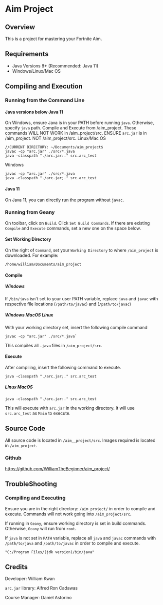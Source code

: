 # Aim Project
## Overview
This is a project for mastering your Fortnite Aim. 
## Requirements
- Java Versions 8+ (Recommended: Java 11)
- Windows/Linux/Mac OS
## Compiling and Execution
### Running from the Command Line
#### Java versions below Java 11
On Windows, ensure Java is in your PATH before running `java`. Otherwise, specify `java` path.
Compile and Execute from /aim_project. These commands WILL NOT WORK in /aim_project/src. 
ENSURE `arc.jar` is in /aim_project. NOT /aim_project/src. 
Linux/Mac OS
```
//CURRENT DIRECTORY: ~/Documents/aim_project$
javac -cp "arc.jar" ./src/*.java
java -classpath "./arc.jar:." src.arc_test
```
Windows
```//CURRENT DIRECTORY /Documents/aim_project>
javac -cp "arc.jar" ./src/*.java
java -classpath "./arc.jar;." src.arc_test
```
#### Java 11
On Java 11, you can directly run the program without `javac`. 
### Running from Geany
On toolbar, click on `Build`. Click `Set Build Commands`. 
If there are existing `Compile` and `Execute` commands, set a new one on the space below. 
#### Set Working Directory
On the right of `Command`, set your `Working Directory` to where `/aim_project` is downloaded. 
For example: 
```
/home/william/Documents/aim_project
```
#### Compile 
##### Windows 
If `/bin/java` isn't set to your user PATH variable, replace `java` and `javac` with respective file locations (`/path/to/javac`) and (`/path/to/javac`) 
##### Windows MacOS Linux
With your working directory set, insert the following compile command
```
javac -cp "arc.jar" ./src/*.java`
```
This compiles all `.java` files in `/aim_project/src`. 

#### Execute
After compiling, insert the following command to execute.
```
java -classpath "./arc.jar;." src.arc_test
```
##### Linux MacOS
```
java -classpath "./arc.jar:." src.arc_test
```
This will execute with `arc.jar` in the working directory. It will use `src.arc_test` as `Main` to execute. 

## Source Code
All source code is located in `/aim__project/src`. Images required is located in `/aim_project`.
### Github
https://github.com/WilliamTheBeginner/aim_project/

## TroubleShooting
### Compiling and Executing
Ensure you are in the right directory: `/aim_project/` in order to compile and execute. Commands will not work going into `/aim_project/src`. 

If running in `Geany`, ensure working directory is set in build commands. Otherwise, `Geany` will run from `root`. 

If `java` is not set in `PATH` variable, replace all `java` and `javac` commands with `/path/to/java` and `/path/to/javac` in order to compile and execute.
```
"C:/Program Files/(jdk version)/bin/java"
```

## Credits
Developer: William Kwan

`arc.jar` library: Alfred Ron Cadawas

Course Manager: Daniel Astorino

